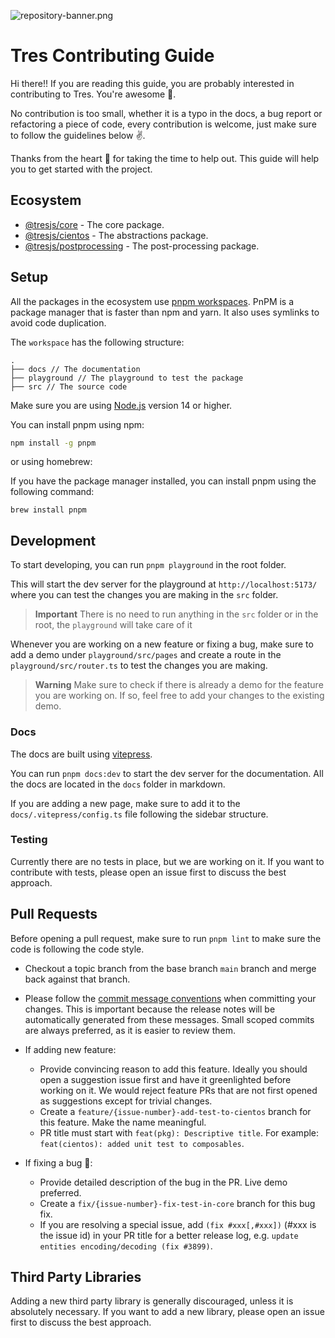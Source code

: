 ![repository-banner.png](https://res.cloudinary.com/alvarosaburido/image/upload/v1683452574/repo-banner_d2xeem.png)

# Tres Contributing Guide

Hi there!! If you are reading this guide, you are probably interested in contributing to Tres. You're awesome 🤩.

No contribution is too small, whether it is a typo in the docs, a bug report or refactoring a piece of code, every contribution is welcome, just make sure to follow the guidelines below ✌️.

Thanks from the heart 💚 for taking the time to help out. This guide will help you to get started with the project.

## Ecosystem
- [@tresjs/core](https://github.com/Tresjs/tres) - The core package.
- [@tresjs/cientos](https://github.com/Tresjs/cientos) - The abstractions package.
- [@tresjs/postprocessing](https://github.com/Tresjs/post-processing) - The post-processing package.

## Setup

All the packages in the ecosystem use [pnpm workspaces](https://pnpm.io/workspaces). PnPM is a package manager that is faster than npm and yarn. It also uses symlinks to avoid code duplication.

The `workspace` has the following structure:


```
.
├── docs // The documentation
├── playground // The playground to test the package
├── src // The source code

```

Make sure you are using [Node.js](https://nodejs.org/en/) version 14 or higher.

You can install pnpm using npm:

```bash
npm install -g pnpm
```

or using homebrew:

If you have the package manager installed, you can install pnpm using the following command:

```
brew install pnpm
```


## Development

To start developing, you can run `pnpm playground` in the root folder.

This will start the dev server for the playground at `http://localhost:5173/` where you can test the changes you are making in the `src` folder. 


> **Important**
> There is no need to run anything in the `src` folder or in the root, the `playground` will take care of it


Whenever you are working on a new feature or fixing a bug, make sure to add a demo under `playground/src/pages` and create a route in the `playground/src/router.ts` to test the changes you are making.

> **Warning**
> Make sure to check if there is already a demo for the feature you are working on. If so, feel free to add your changes to the existing demo.



### Docs

The docs are built using [vitepress](https://vitepress.vuejs.org/).

You can run `pnpm docs:dev` to start the dev server for the documentation. All the docs are located in the `docs` folder in markdown.

If you are adding a new page, make sure to add it to the `docs/.vitepress/config.ts` file following the sidebar structure.

### Testing

Currently there are no tests in place, but we are working on it. If you want to contribute with tests, please open an issue first to discuss the best approach.

## Pull Requests

Before opening a pull request, make sure to run `pnpm lint` to make sure the code is following the code style.

- Checkout a topic branch from the base branch `main` branch and merge back against that branch.
- Please follow the [commit message conventions](https://www.conventionalcommits.org/en/v1.0.0-beta.4/) when committing your changes. This is important because the release notes will be automatically generated from these messages. Small scoped commits are always preferred, as it is easier to review them.
- If adding new feature:
  - Provide convincing reason to add this feature. Ideally you should open a suggestion issue first and have it greenlighted before working on it. We would reject feature PRs that are not first opened as suggestions except for trivial changes.
  - Create a `feature/{issue-number}-add-test-to-cientos` branch for this feature. Make the name meaningful.
  - PR title must start with `feat(pkg): Descriptive title`. For example: `feat(cientos): added unit test to composables`.
- If fixing a bug 🐛:

  - Provide detailed description of the bug in the PR. Live demo preferred.
  - Create a `fix/{issue-number}-fix-test-in-core` branch for this bug fix.
  - If you are resolving a special issue, add `(fix #xxx[,#xxx])` (#xxx is the issue id) in your PR title for a better release log, e.g. `update entities encoding/decoding (fix #3899)`.

## Third Party Libraries

Adding a new third party library is generally discouraged, unless it is absolutely necessary. If you want to add a new library, please open an issue first to discuss the best approach.
